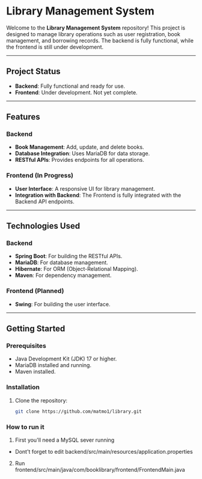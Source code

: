 # Library Management System

Welcome to the **Library Management System** repository! This project is designed to manage library operations such as user registration, book management, and borrowing records. The backend is fully functional, while the frontend is still under development.

---

## Project Status

- **Backend**: Fully functional and ready for use.
- **Frontend**: Under development. Not yet complete.

---

## Features

### Backend
- **Book Management**: Add, update, and delete books.
- **Database Integration**: Uses MariaDB for data storage.
- **RESTful APIs**: Provides endpoints for all operations.

### Frontend (In Progress)
- **User Interface**: A responsive UI for library management.
- **Integration with Backend**: The Frontend is fully integrated with the Backend API endpoints.

---

## Technologies Used

### Backend
- **Spring Boot**: For building the RESTful APIs.
- **MariaDB**: For database management.
- **Hibernate**: For ORM (Object-Relational Mapping).
- **Maven**: For dependency management.

### Frontend (Planned)
- **Swing**: For building the user interface.

---

## Getting Started

### Prerequisites
- Java Development Kit (JDK) 17 or higher.
- MariaDB installed and running.
- Maven installed.

### Installation
1. Clone the repository:
   ```bash
   git clone https://github.com/matmo1/library.git


### How to run it
1. First you'll need a MySQL sever running
- Dont't forget to edit backend/src/main/resources/application.properties

2. Run frontend/src/main/java/com/booklibrary/frontend/FrontendMain.java
